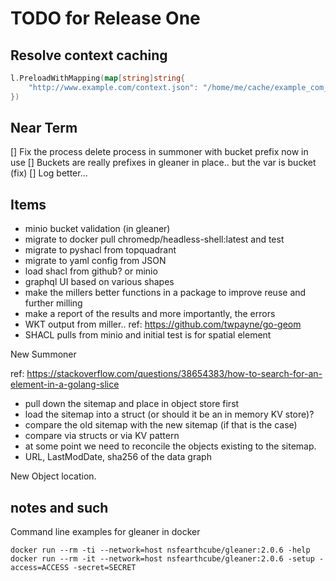 # TODO for Release One


## Resolve context caching

```go
l.PreloadWithMapping(map[string]string{
    "http://www.example.com/context.json": "/home/me/cache/example_com_context.json",
})
``` 


## Near Term

[] Fix the process delete process in summoner with bucket prefix now in use
[] Buckets are really prefixes in gleaner in place..  but the var is bucket  (fix)
[] Log better...


## Items

* minio bucket validation (in gleaner)
* migrate to docker pull chromedp/headless-shell:latest and test
* migrate to pyshacl from topquadrant 
* migrate to yaml config from JSON
* load shacl from github?  or minio
* graphql UI based on various shapes 
* make the millers better functions in a package to improve reuse and further milling
* make a report of the results and more importantly, the errors
* WKT output from miller..   ref: https://github.com/twpayne/go-geom
* SHACL pulls from minio and initial test is for spatial element


New Summoner

ref: https://stackoverflow.com/questions/38654383/how-to-search-for-an-element-in-a-golang-slice 

* pull down the sitemap and place in object store first
* load the sitemap into a struct   (or should it be an in memory KV store)?
* compare the old sitemap with the new sitemap (if that is the case) 
* compare via structs or via KV pattern
* at some point we need to reconcile the objects existing to the sitemap.
* URL, LastModDate, sha256 of the data graph


New Object location.


## notes and such

Command line examples for gleaner in docker
```
docker run --rm -ti --network=host nsfearthcube/gleaner:2.0.6 -help 
docker run --rm -it --network=host nsfearthcube/gleaner:2.0.6 -setup -access=ACCESS -secret=SECRET
```


